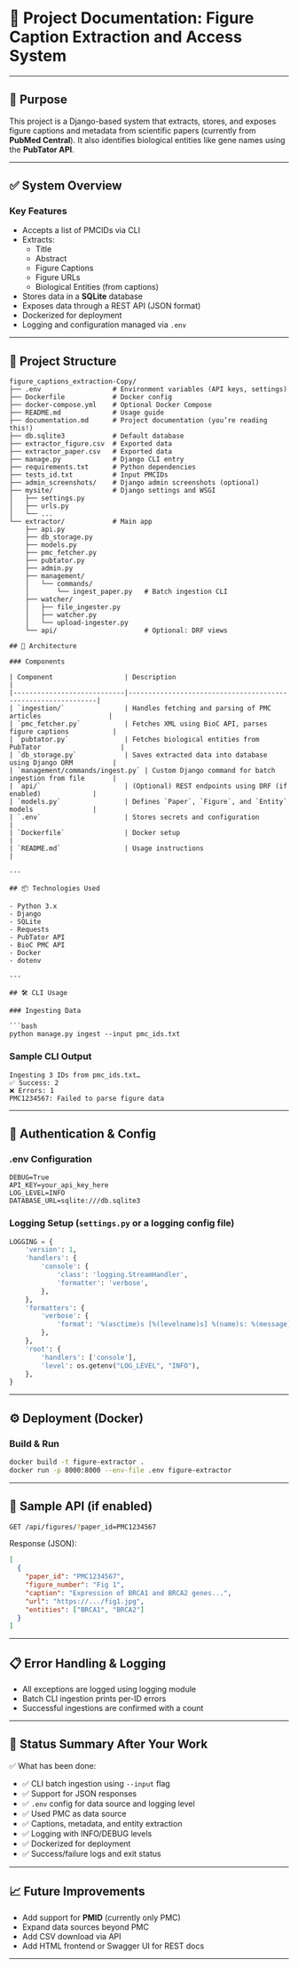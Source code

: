 # 📘 Project Documentation: Figure Caption Extraction and Access System

---

## 🎯 Purpose

This project is a Django-based system that extracts, stores, and exposes figure captions and metadata from scientific papers (currently from **PubMed Central**). It also identifies biological entities like gene names using the **PubTator API**.

---

## ✅ System Overview

### Key Features

- Accepts a list of PMCIDs via CLI
- Extracts:
  - Title
  - Abstract
  - Figure Captions
  - Figure URLs
  - Biological Entities (from captions)
- Stores data in a **SQLite** database
- Exposes data through a REST API (JSON format)
- Dockerized for deployment
- Logging and configuration managed via `.env`

---

## 📁 Project Structure

```
figure_captions_extraction-Copy/
├── .env                  # Environment variables (API keys, settings)
├── Dockerfile            # Docker config
├── docker-compose.yml    # Optional Docker Compose
├── README.md             # Usage guide
├── documentation.md      # Project documentation (you’re reading this!)
├── db.sqlite3            # Default database
├── extractor_figure.csv  # Exported data
├── extractor_paper.csv   # Exported data
├── manage.py             # Django CLI entry
├── requirements.txt      # Python dependencies
├── tests_id.txt          # Input PMCIDs
├── admin_screenshots/    # Django admin screenshots (optional)
├── mysite/               # Django settings and WSGI
│   ├── settings.py
│   ├── urls.py
│   └── ...
└── extractor/            # Main app
    ├── api.py
    ├── db_storage.py
    ├── models.py
    ├── pmc_fetcher.py
    ├── pubtator.py
    ├── admin.py
    ├── management/
    │   └── commands/
    │       └── ingest_paper.py   # Batch ingestion CLI
    ├── watcher/
    │   ├── file_ingester.py
    │   ├── watcher.py
    │   └── upload-ingester.py
    └── api/                      # Optional: DRF views

## 🧱 Architecture

### Components

| Component                  | Description                                                  |
|----------------------------|--------------------------------------------------------------|
| `ingestion/`               | Handles fetching and parsing of PMC articles                 |
| `pmc_fetcher.py`           | Fetches XML using BioC API, parses figure captions           |
| `pubtator.py`              | Fetches biological entities from PubTator                    |
| `db_storage.py`            | Saves extracted data into database using Django ORM          |
| `management/commands/ingest.py` | Custom Django command for batch ingestion from file       |
| `api/`                     | (Optional) REST endpoints using DRF (if enabled)             |
| `models.py`                | Defines `Paper`, `Figure`, and `Entity` models               |
| `.env`                     | Stores secrets and configuration                             |
| `Dockerfile`               | Docker setup                                                  |
| `README.md`                | Usage instructions                                           |

---

## 📦 Technologies Used

- Python 3.x
- Django
- SQLite
- Requests
- PubTator API
- BioC PMC API
- Docker
- dotenv

---

## 🛠️ CLI Usage

### Ingesting Data

```bash
python manage.py ingest --input pmc_ids.txt
```

### Sample CLI Output

```
Ingesting 3 IDs from pmc_ids.txt…
✅ Success: 2
❌ Errors: 1
PMC1234567: Failed to parse figure data
```

---

## 🔐 Authentication & Config

### .env Configuration

```
DEBUG=True
API_KEY=your_api_key_here
LOG_LEVEL=INFO
DATABASE_URL=sqlite:///db.sqlite3
```

### Logging Setup (`settings.py` or a logging config file)

```python
LOGGING = {
    'version': 1,
    'handlers': {
        'console': {
            'class': 'logging.StreamHandler',
            'formatter': 'verbose',
        },
    },
    'formatters': {
        'verbose': {
            'format': '%(asctime)s [%(levelname)s] %(name)s: %(message)s'
        },
    },
    'root': {
        'handlers': ['console'],
        'level': os.getenv("LOG_LEVEL", "INFO"),
    },
}
```

---

## ⚙️ Deployment (Docker)

### Build & Run

```bash
docker build -t figure-extractor .
docker run -p 8000:8000 --env-file .env figure-extractor
```

---

## 🧪 Sample API (if enabled)

```bash
GET /api/figures/?paper_id=PMC1234567
```

Response (JSON):

```json
[
  {
    "paper_id": "PMC1234567",
    "figure_number": "Fig 1",
    "caption": "Expression of BRCA1 and BRCA2 genes...",
    "url": "https://.../fig1.jpg",
    "entities": ["BRCA1", "BRCA2"]
  }
]
```

---

## 📋 Error Handling & Logging

- All exceptions are logged using logging module
- Batch CLI ingestion prints per-ID errors
- Successful ingestions are confirmed with a count

---

## 🚦 Status Summary After Your Work

✅ What has been done:

- ✅ CLI batch ingestion using `--input` flag
- ✅ Support for JSON responses
- ✅ `.env` config for data source and logging level
- ✅ Used PMC as data source
- ✅ Captions, metadata, and entity extraction
- ✅ Logging with INFO/DEBUG levels
- ✅ Dockerized for deployment
- ✅ Success/failure logs and exit status

---

## 📈 Future Improvements

- Add support for **PMID** (currently only PMC)
- Expand data sources beyond PMC
- Add CSV download via API
- Add HTML frontend or Swagger UI for REST docs

---
